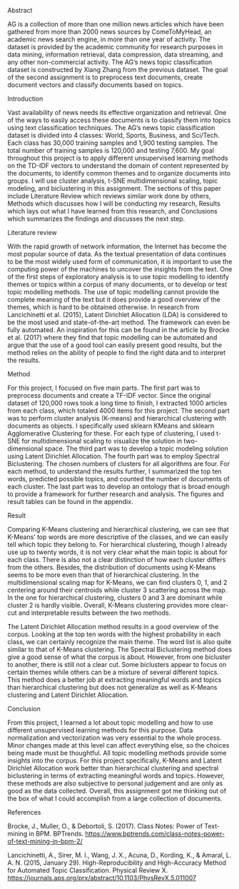 Abstract

AG is a collection of more than one million news articles which have been gathered from more than 2000 news sources by ComeToMyHead, an academic news search engine, in more than one year of activity. The dataset is provided by the academic community for research purposes in data mining, information retrieval, data compression, data streaming, and any other non-commercial activity. The AG’s news topic classification dataset is constructed by Xiang Zhang from the previous dataset. The goal of the second assignment is to preprocess text documents, create document vectors and classify documents based on topics.

Introduction

Vast availability of news needs its effective organization and retrieval. One of the ways to easily access these documents is to classify them into topics using text classification techniques. The AG’s news topic classification dataset is divided into 4 classes: World, Sports, Business, and Sci/Tech. Each class has 30,000 training samples and 1,900 testing samples. The total number of training samples is 120,000 and testing 7,600. My goal throughout this project is to apply different unsupervised learning methods on the TD-IDF vectors to understand the domain of content represented by the documents, to identify common themes and to organize documents into groups. I will use cluster analysis, t-SNE multidimensional scaling, topic modeling, and biclustering in this assignment.
The sections of this paper include Literature Review which reviews similar work done by others, Methods which discusses how I will be conducting my research, Results which lays out what I have learned from this research, and Conclusions which summarizes the findings and discusses the next step.

Literature review

With the rapid growth of network information, the Internet has become the most popular source of data. As the textual presentation of data continues to be the most widely used form of communication, it is important to use the computing power of the machines to uncover the insights from the text. One of the first steps of exploratory analysis is to use topic modelling to identify themes or topics within a corpus of many documents, or to develop or test topic modelling methods. The use of topic modelling cannot provide the complete meaning of the text but it does provide a good overview of the themes, which is hard to be obtained otherwise. In research from Lancichinetti et al. (2015), Latent Dirichlet Allocation (LDA) is considered to be the most used and state-of-the-art method. The framework can even be fully automated. An inspiration for this can be found in the article by Brocke et al. (2017) where they find that topic modelling can be automated and argue that the use of a good tool can easily present good results, but the method relies on the ability of people to find the right data and to interpret the results.

Method

For this project, I focused on five main parts. The first part was to preprocess documents and create a TF-IDF vector. Since the original dataset of 120,000 rows took a long time to finish, I extracted 1000 articles from each class, which totaled 4000 items for this project. The second part was to perform cluster analysis (K-means) and hierarchical clustering with documents as objects. I specifically used sklearn KMeans and sklearn Agglomerative Clustering for these. For each type of clustering, I used t-SNE for multidimensional scaling to visualize the solution in two-dimensional space. The third part was to develop a topic modeling solution using Latent Dirichlet Allocation. The fourth part was to employ Spectral Biclustering. The chosen numbers of clusters for all algorithms are four. For each method, to understand the results further, I summarized the top ten words, predicted possible topics, and counted the number of documents of each cluster. The last part was to develop an ontology that is broad enough to provide a framework for further research and analysis. The figures and result tables can be found in the appendix.

Result

Comparing K-Means clustering and hierarchical clustering, we can see that K-Means’ top words are more descriptive of the classes, and we can easily tell which topic they belong to. For hierarchical clustering, though I already use up to twenty words, it is not very clear what the main topic is about for each class. There is also not a clear distinction of how each cluster differs from the others. Besides, the distribution of documents using K-Means seems to be more even than that of hierarchical clustering. In the multidimensional scaling map for K-Means, we can find clusters 0, 1, and 2 centering around their centroids while cluster 3 scattering across the map. In the one for hierarchical clustering, clusters 0 and 3 are dominant while cluster 2 is hardly visible. Overall, K-Means clustering provides more clear-cut and interpretable results between the two methods.

The Latent Dirichlet Allocation method results in a good overview of the corpus. Looking at the top ten words with the highest probability in each class, we can certainly recognize the main theme. The word list is also quite similar to that of K-Means clustering. The Spectral Biclustering method does give a good sense of what the corpus is about. However, from one bicluster to another, there is still not a clear cut. Some biclusters appear to focus on certain themes while others can be a mixture of several different topics. This method does a better job at extracting meaningful words and topics than hierarchical clustering but does not generalize as well as K-Means clustering and Latent Dirichlet Allocation.

Conclusion

From this project, I learned a lot about topic modelling and how to use different unsupervised learning methods for this purpose. Data normalization and vectorization was very essential to the whole process. Minor changes made at this level can affect everything else, so the choices being made must be thoughtful. All topic modelling methods provide some insights into the corpus. For this project specifically, K-Means and Latent Dirichlet Allocation work better than hierarchical clustering and spectral biclustering in terms of extracting meaningful words and topics. However, these methods are also subjective to personal judgement and are only as good as the data collected. Overall, this assignment got me thinking out of the box of what I could accomplish from a large collection of documents.

References

Brocke, J., Muller, O., & Debortoli, S. (2017). Class Notes: Power of Text-mining in BPM. BPTrends. https://www.bptrends.com/class-notes-power-of-text-mining-in-bpm-2/

Lancichinetti, A., Sirer, M. I., Wang, J. X., Acuna, D., Kording, K., & Amaral, L. A. N. (2015, January 29). High-Reproducibility and High-Accuracy Method for Automated Topic Classification. Physical Review X. https://journals.aps.org/prx/abstract/10.1103/PhysRevX.5.011007

